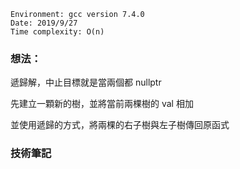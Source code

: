 ```
Environment: gcc version 7.4.0
Date: 2019/9/27
Time complexity: O(n)
```

### 想法：

遞歸解，中止目標就是當兩個都 nullptr

先建立一顆新的樹，並將當前兩棵樹的 val 相加

並使用遞歸的方式，將兩棵的右子樹與左子樹傳回原函式

### 技術筆記

